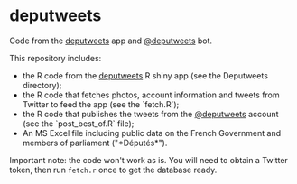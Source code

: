 # deputweets
 Code from the <a href="http://www.thesearemyapps.com/deputweets">deputweets</a> app and 
 <a href="https://twitter.com/deputweets">@deputweets</a> bot.

This repository includes: 
<ul>
  <li>the R code from the <a href="http://www.thesearemyapps.com/deputweets">deputweets</a> R shiny app 
(see the Deputweets directory);</li> 
  <li>the R code that fetches photos, account information and tweets from Twitter to feed the app (see the `fetch.R`);</li> 
  <li>the R code that publishes the tweets from the <a href="https://twitter.com/deputweets">@deputweets</a>
account (see the `post_best_of.R` file);</li>
  <li>An MS Excel file including public data on the French Government and members of 
  parliament ("*D&eacute;put&eacute;s*").</li> 
</ul>

Important note: the code won't work as is. You will need to obtain a Twitter token, 
then run `fetch.r` once to get the database ready.


